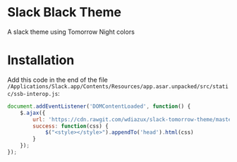 # Slack Black Theme

A slack theme using Tomorrow Night colors

# Installation

Add this code in the end of the file `/Applications/Slack.app/Contents/Resources/app.asar.unpacked/src/static/ssb-interop.js`:
```js
document.addEventListener('DOMContentLoaded', function() {
    $.ajax({
        url: 'https://cdn.rawgit.com/wdiazux/slack-tomorrow-theme/master/custom.css',
        success: function(css) {
            $("<style></style>").appendTo('head').html(css)
        }
    });
});
```